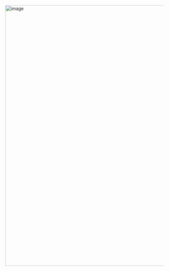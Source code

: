 <img width="825" alt="image" src="https://github.com/user-attachments/assets/a6fe274e-f281-4571-99fa-17d745849288">
<!--
**ysKim2000/ysKim2000** is a ✨ _special_ ✨ repository because its `README.md` (this file) appears on your GitHub profile.

Here are some ideas to get you started:

- 🔭 I’m currently working on ...
- 🌱 I’m currently learning ...
- 👯 I’m looking to collaborate on ...
- 🤔 I’m looking for help with ...
- 💬 Ask me about ...
- 📫 How to reach me: ...
- 😄 Pronouns: ...
- ⚡ Fun fact: ...
-->

### Welcome👋
<p>
  <a href="https://kys0411.tistory.com/" target="_blank"><img src="https://img.shields.io/badge/tistory-eb531f?style=flat-square&logo=Tistory&logoColor=white"/></a>
  <a href="mailto:kys051348@gmail.com" target="_blank"><img src="https://img.shields.io/badge/kys051348@gmail.com-EA4335?style=flat-square&logo=Gmail&logoColor=white"/></a>
</p>

<p>
  &nbsp;안녕하세요 김윤서입니다!  👋
</p>

